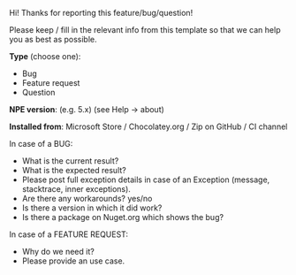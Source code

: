 Hi! Thanks for reporting this feature/bug/question! 

Please keep / fill in the relevant info from this template so that we can help you as best as possible.

**Type** (choose one):

- Bug
- Feature request
- Question

**NPE version**: (e.g. 5.x) (see Help -> about)

**Installed from**: Microsoft Store / Chocolatey.org / Zip on GitHub / CI channel

In case of a BUG:

- What is the current result?
- What is the expected result?
- Please post full exception details in case of an Exception (message, stacktrace, inner exceptions).
- Are there any workarounds? yes/no
- Is there a version in which it did work?
- Is there a package on Nuget.org which shows the bug?

In case of a FEATURE REQUEST:
 
 - Why do we need it?
 - Please provide an use case.

